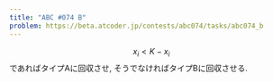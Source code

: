 ```yaml
---
title: "ABC #074 B"
problem: https://beta.atcoder.jp/contests/abc074/tasks/abc074_b
---
```

$$ x_i \lt K-x_i $$ であればタイプAに回収させ, そうでなければタイプBに回収させる.
